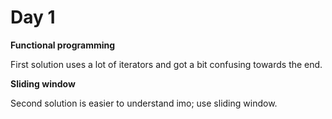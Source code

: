 # Day 1

**Functional programming**

First solution uses a lot of iterators and got a bit confusing towards the end.

**Sliding window**

Second solution is easier to understand imo; use sliding window.
